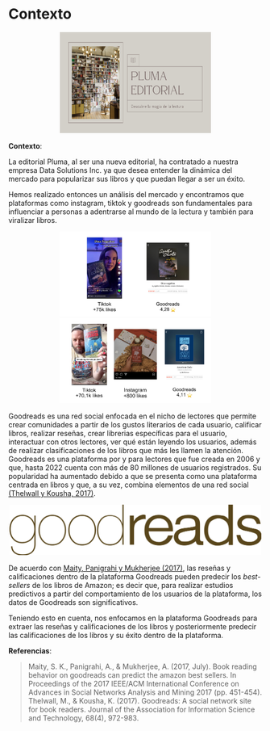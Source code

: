 # Contexto

<div style="text-align:center;">
  <img src="https://github.com/Linllamas/ProyectoML/blob/main/Pluma_editoria.png?raw=true" alt="Texto alternativo" width="300px" height="200px">
</div>

**Contexto**: 

La editorial Pluma, al ser una nueva editorial, ha contratado a nuestra empresa Data Solutions Inc. ya que desea entender la dinámica del mercado para popularizar sus libros y que puedan llegar a ser un éxito. 

Hemos realizado entonces un análisis del mercado y encontramos que plataformas como instagram, tiktok y goodreads son fundamentales para influenciar a personas a adentrarse al mundo de la lectura y también para viralizar libros.  

<div style="text-align:center;">
<img src="https://github.com/Linllamas/ProyectoML/blob/main/Imagen1.png?raw=true" alt="Texto alternativo" width="300px">
<img src="https://github.com/Linllamas/ProyectoML/blob/main/Imagen2.png?raw=true" width="300px">
</div>

Goodreads es una red social enfocada en el nicho de lectores que permite crear comunidades a partir de los gustos literarios de cada usuario, calificar libros, realizar reseñas, crear librerias específicas para el usuario, interactuar con otros lectores, ver qué están leyendo los usuarios, además de realizar clasificaciones de los libros que más les llamen la atención. Goodreads es una plataforma por y para lectores que fue creada en 2006 y que, hasta 2022 cuenta con más de 80 millones de usuarios registrados. Su popularidad ha aumentado debido a que se presenta como una plataforma centrada en libros y que, a su vez, combina elementos de una red social [(Thelwall y Kousha, 2017)](https://asistdl.onlinelibrary.wiley.com/doi/full/10.1002/asi.23733?casa_token=3tcpm5lZMuYAAAAA%3AT5acpxgv9RfrOr5J3-cz68fqdl7zdAZQkzzVuPSGfb47upNC-GEUj0TgQQagupgvIDCjxSdUcJD0TlbG). 

<div style="text-align:center;">
  <img src="https://github.com/Linllamas/ProyectoML/blob/main/Goodreads.png?raw=true" alt="Texto alternativo"
  width="500px" height="100px">
</div>

De acuerdo con [Maity, Panigrahi y Mukherjee (2017)](https://dl.acm.org/doi/abs/10.1145/3110025.3110138?casa_token=ZhS4z135oZEAAAAA:ARiDoL5LkYzjXxLKY81BGrLY0Fh8FFgeeN5SBkRlyD_x77LbNfIXnlFtCFzSDl_5ezNdj-YKn073kw), las reseñas y calificaciones dentro de la plataforma Goodreads pueden predecir los *best-sellers* de los libros de Amazon; es decir que, para realizar estudios predictivos a partir del comportamiento de los usuarios de la plataforma, los datos de Goodreads son significativos. 

Teniendo esto en cuenta, nos enfocamos en la plataforma Goodreads para extraer las reseñas y calificaciones de los libros y posteriormente predecir las calificaciones de los libros y su éxito dentro de la plataforma. 

**Referencias**:

> Maity, S. K., Panigrahi, A., & Mukherjee, A. (2017, July). Book reading behavior on goodreads can predict the amazon best sellers. In Proceedings of the 2017 IEEE/ACM International Conference on Advances in Social Networks Analysis and Mining 2017 (pp. 451-454).  
> Thelwall, M., & Kousha, K. (2017). Goodreads: A social network site for book readers. Journal of the Association for Information Science and Technology, 68(4), 972-983. 


